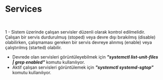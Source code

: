 <h1> Services </h1>
</br>

1 - Sistem üzerinde çalışan servisler düzenli olarak kontrol edilmelidir. Çalışan bir servis durdurulmuş (stoped) veya devre dışı bırakılmış (disable) olabilirken, çalışmaması gereken bir servis devreye alınmış (enable) veya çalıştırılmış (started) olabilir.
 * Devrede olan servisleri görüntüleyebilmek için ***"systemctl list-unit-files | grep enabled"*** komutu kullanılıyor.
 * Aktif çalışan servisleri görüntülemek için ***"systemctl systemd-sgtop"*** komutu kullanılıyor.














